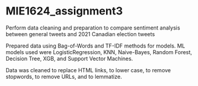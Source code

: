 # MIE1624_assignment3
Perform data cleaning and preparation to compare sentiment analysis between general tweets and 2021 Canadian election tweets

Prepared data using Bag-of-Words and TF-IDF methods for models. ML models used were LogisticRegression, KNN, Naive-Bayes, Random Forest, Decision Tree, XGB, and Support Vector Machines.

Data was cleaned to replace HTML links, to lower case, to remove stopwords, to remove URLs, and to lemmatize.
